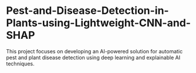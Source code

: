 # Pest-and-Disease-Detection-in-Plants-using-Lightweight-CNN-and-SHAP
This project focuses on developing an AI-powered solution for automatic pest and plant disease detection using deep learning and explainable AI techniques. 
